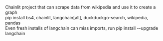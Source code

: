 Chainlit project that can scrape data from wikipedia and use it to create a graph  
pip install bs4, chainlit, langchain[all], duckduckgo-search, wikipedia, pandas  
Even fresh installs of langchain can miss imports, run pip install --upgrade langchain  
